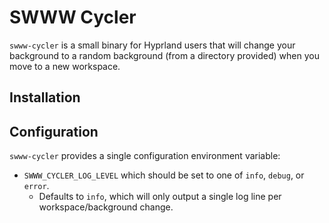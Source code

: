 # SWWW Cycler

`swww-cycler` is a small binary for Hyprland users that will change your background to a random background (from a directory provided) when you move to a new workspace.

## Installation

## Configuration

`swww-cycler` provides a single configuration environment variable:

* `SWWW_CYCLER_LOG_LEVEL` which should be set to one of `info`, `debug`, or `error`.
  * Defaults to `info`, which will only output a single log line per workspace/background change.

